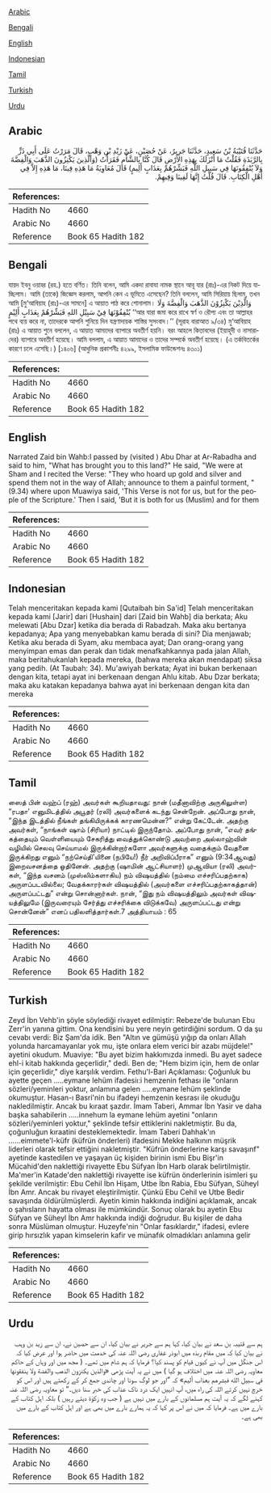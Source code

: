 [Arabic](#arabic)

[Bengali](#bengali)

[English](#english)

[Indonesian](#indonesian)

[Tamil](#tamil)

[Turkish](#turkish)

[Urdu](#urdu)

## Arabic


<div dir="rtl" lang="ar" style={{fontSize:'larger',backgroundColor:'#f8f9fa',padding:20}}>
حَدَّثَنَا قُتَيْبَةُ بْنُ سَعِيدٍ، حَدَّثَنَا جَرِيرٌ، عَنْ حُصَيْنٍ، عَنْ زَيْدِ بْنِ وَهْبٍ، قَالَ مَرَرْتُ عَلَى أَبِي ذَرٍّ بِالرَّبَذَةِ فَقُلْتُ مَا أَنْزَلَكَ بِهَذِهِ الأَرْضِ قَالَ كُنَّا بِالشَّأْمِ فَقَرَأْتُ ‏(‏وَالَّذِينَ يَكْنِزُونَ الذَّهَبَ وَالْفِضَّةَ وَلاَ يُنْفِقُونَهَا فِي سَبِيلِ اللَّهِ فَبَشِّرْهُمْ بِعَذَابٍ أَلِيمٍ‏)‏ قَالَ مُعَاوِيَةُ مَا هَذِهِ فِينَا، مَا هَذِهِ إِلاَّ فِي أَهْلِ الْكِتَابِ‏.‏ قَالَ قُلْتُ إِنَّهَا لَفِينَا وَفِيهِمْ‏.‏
</div>
<div style={{backgroundColor:'#f8f9fa',padding:20, marginBottom: 10}}><table> <thead> <tr> <th>References:</th> <th></th> </tr> </thead> <tbody><tr><td>Hadith No</td><td>4660</td></tr><tr><td>Arabic No</td><td>4660</td></tr><tr><td>Reference</td><td>Book 65 Hadith 182</td></tr></tbody></table></div>

## Bengali


<div dir="ltr" lang="bn" style={{fontSize:'larger',backgroundColor:'#f8f9fa',padding:20}}>
যায়দ ইবনু ওয়াহ্ব (রহ.) হতে বর্ণিত। তিনি বলেন, আমি একদা রাবাযা নামক স্থানে আবূ যার (রাঃ)-এর নিকট দিয়ে যাচ্ছিলাম। আমি (তাকে) জিজ্ঞেস করলাম, আপনি কেন এ ভূমিতে এসেছেন? তিনি বললেন, আমি সিরিয়ায় ছিলাম, তখন আমি [মু‘আবিয়াহ (রাঃ)-এর সামনে] এ আয়াত পাঠ করে শোনালাম। وَالَّذِيْنَ يَكْنِزُوْنَ الذَّهَبَ وَالْفِضَّةَ وَلَا يُنْفِقُوْنَهَا فِيْ سَبِيْلِ اللهِ فَبَشِّرْهُمْ بِعَذَابٍ أَلِيْمٍ ‘‘আর যারা জমা করে রাখে স্বর্ণ ও রৌপ্য এবং তা আল্লাহর পথে ব্যয় করে না, তাদেরকে আপনি শুনিয়ে দিন যন্ত্রণাদায়ক শাস্তির সুসংবাদ।’’ (সূরাহ বারাআত ৯/৩৪) মু‘আবিয়াহ (রাঃ) এ আয়াত শুনে বললেন, এ আয়াত আমাদের ব্যাপারে অবতীর্ণ হয়নি। বরং আহলে কিতাবদের (ইয়াহূদী ও নাসারাদের) ব্যাপারে অবতীর্ণ হয়েছে। আমি বললাম, এ আয়াত আমাদের ও তাদের সম্পর্কে অবতীর্ণ হয়েছে। (এ তর্কবিতর্কের কারণে চলে এসেছি।) [১৪০৬] (আধুনিক প্রকাশনীঃ ৪২৯৯, ইসলামিক ফাউন্ডেশনঃ ৪৩০১)
</div>
<div style={{backgroundColor:'#f8f9fa',padding:20, marginBottom: 10}}><table> <thead> <tr> <th>References:</th> <th></th> </tr> </thead> <tbody><tr><td>Hadith No</td><td>4660</td></tr><tr><td>Arabic No</td><td>4660</td></tr><tr><td>Reference</td><td>Book 65 Hadith 182</td></tr></tbody></table></div>

## English


<div dir="ltr" lang="en" style={{fontSize:'larger',backgroundColor:'#f8f9fa',padding:20}}>
Narrated Zaid bin Wahb:I passed by (visited ) Abu Dhar at Ar-Rabadha and said to him, "What has brought you to this land?" He said, "We were at Sham and I recited the Verse: "They who hoard up gold and silver and spend them not in the way of Allah; announce to them a painful torment, " (9.34) where upon Muawiya said, 'This Verse is not for us, but for the people of the Scripture.' Then I said, 'But it is both for us (Muslim) and for them
</div>
<div style={{backgroundColor:'#f8f9fa',padding:20, marginBottom: 10}}><table> <thead> <tr> <th>References:</th> <th></th> </tr> </thead> <tbody><tr><td>Hadith No</td><td>4660</td></tr><tr><td>Arabic No</td><td>4660</td></tr><tr><td>Reference</td><td>Book 65 Hadith 182</td></tr></tbody></table></div>

## Indonesian


<div dir="ltr" lang="id" style={{fontSize:'larger',backgroundColor:'#f8f9fa',padding:20}}>
Telah menceritakan kepada kami [Qutaibah bin Sa'id] Telah menceritakan kepada kami [Jarir] dari [Hushain] dari [Zaid bin Wahb] dia berkata; Aku melewati [Abu Dzar] ketika dia berada di Rabadzah. Maka aku bertanya kepadanya; Apa yang menyebabkan kamu berada di sini? Dia menjawab; Ketika aku berada di Syam, aku membaca ayat; Dan orang-orang yang menyimpan emas dan perak dan tidak menafkahkannya pada jalan Allah, maka beritahukanlah kepada mereka, (bahwa mereka akan mendapat) siksa yang pedih. (At Taubah: 34). Mu'awiyah berkata; Ayat ini bukan berkenaan dengan kita, tetapi ayat ini berkenaan dengan Ahlu kitab. Abu Dzar berkata; maka aku katakan kepadanya bahwa ayat ini berkenaan dengan kita dan mereka
</div>
<div style={{backgroundColor:'#f8f9fa',padding:20, marginBottom: 10}}><table> <thead> <tr> <th>References:</th> <th></th> </tr> </thead> <tbody><tr><td>Hadith No</td><td>4660</td></tr><tr><td>Arabic No</td><td>4660</td></tr><tr><td>Reference</td><td>Book 65 Hadith 182</td></tr></tbody></table></div>

## Tamil


<div dir="ltr" lang="ta" style={{fontSize:'larger',backgroundColor:'#f8f9fa',padding:20}}>
ஸைத் பின் வஹ்ப் (ரஹ்) அவர்கள் கூறியதாவது: நான் (மதீனாவிற்கு அருகிலுள்ள) “ரபதா' எனுமிடத்தில் அபூதர் (ரலி) அவர்களைக் கடந்து சென்றேன். அப்போது நான், “இந்த இடத்தில் நீங்கள் தங்கியிருக்கக் காரணமென்ன?” என்று கேட்டேன். அதற்கு அவர்கள், “நாங்கள் ஷாம் (சிரியா) நாட்டில் இருந்தோம். அப்போது நான், “எவர் தங்கத்தையும் வெள்ளியையும் சேகரித்து வைத்துக்கொண்டு அவற்றை அல்லாஹ்வின் வழியில் செலவு செய்யாமல் இருக்கின்றார்களோ அவர்களுக்கு வதைக்கும் வேதனை இருக்கிறது எனும் “நற்செய்தி'யினை (நபியே!) நீர் அறிவிப்பீராக” எனும் (9:34ஆவது) இறைவசனத்தை ஓதினேன். அதற்கு (ஷாமின் ஆட்சியாளர்) முஆவியா (ரலி) அவர்கள், “இந்த வசனம் (முஸ்லிம்களாகிய) நம் விஷயத்தில் (நம்மை எச்சரிப்பதற்காக) அருளப்படவில்லை; வேதக்காரர்கள் விஷயத்தில் (அவர்களை எச்சரிப்பதற்காகத்தான்) அருளப்பட்டது” என்று சொன்னார்கள். நான், “இது நம் விஷயத்திலும் அவர்கள் விஷயத்திலுமே (இருவரையும் சேர்த்து எச்சரிக்கை விடுக்கவே) அருளப்பட்டது என்று சொன்னேன்” எனப் பதிலளித்தார்கள்.7 அத்தியாயம் : 65
</div>
<div style={{backgroundColor:'#f8f9fa',padding:20, marginBottom: 10}}><table> <thead> <tr> <th>References:</th> <th></th> </tr> </thead> <tbody><tr><td>Hadith No</td><td>4660</td></tr><tr><td>Arabic No</td><td>4660</td></tr><tr><td>Reference</td><td>Book 65 Hadith 182</td></tr></tbody></table></div>

## Turkish


<div dir="ltr" lang="tr" style={{fontSize:'larger',backgroundColor:'#f8f9fa',padding:20}}>
Zeyd İbn Vehb'in şöyle söylediği rivayet edilmiştir: Rebeze'de bulunan Ebu Zerr'in yanına gittim. Ona kendisini bu yere neyin getirdiğini sordum. O da şu cevabı verdi: Biz Şam'da idik. Ben "Altın ve gümüşü yığıp da onları Allah yolunda harcamayanlar yok mu, işte onlara elem verici bir azabı müjdele!" ayetini okudum. Muaviye: "Bu ayet bizim hakkımızda inmedi. Bu ayet sadece ehl-i kitab hakkında geçerlidir," dedi. Ben de; "Hem bizim için, hem de onlar için geçerlidir," diye karşılık verdim. Fethu'l-Bari Açıklaması: Çoğunluk bu ayette geçen .....eymane lehüm ifadesiı:i hemzenin fethası ile "onların sözleri/yeminleri yoktur, anlamına gelen .....eymane lehüm şeklinde okumuştur. Hasan-ı Basri'nin bu ifadeyi hemzenin kesrası ile okuduğu nakledilmiştir. Ancak bu kıraat şazdır. İmam Taberi, Ammar İbn Yasir ve daha başka sahabilerin .....innehum la eymane lehüm ayetini "onların sözleri/yeminleri yoktur," şeklinde tefsir ettiklerini nakletmiştir. Bu da, çoğunluğun kıraatini desteklemektedir. İmam Taberi Dahhak'ın ......eimmete'l-küfr (küfrün önderleri) ifadesini Mekke halkının müşrik liderleri olarak tefsir ettiğini nakletmiştir. "Küfrün önderlerine karşı savaşınf" ayetinde kastedilen ve yaşayan üç kişiden birinin ismi Ebu Bişr'in Mücahid'den naklettiği rivayette Ebu Süfyan İbn Harb olarak belirtilmiştir. Ma'mer'in Katade'den naklettiği rivayette ise küfrün önderlerinin isimleri şu şekilde verilmiştir: Ebu Cehil İbn Hişam, Utbe İbn Rabia, Ebu Süfyan, Süheyl İbn Amr. Ancak bu rivayet eleştirilmiştir. Çünkü Ebu Cehil ve Utbe Bedir savaşında öldürülmüşlerdi. Ayetin kimin hakkında indiğini açıklamak, ancak o şahısların hayatta olması ile mümkündür. Sonuç olarak bu ayetin Ebu Süfyan ve Süheyl İbn Amr hakkında indiği doğrudur. Bu kişiler de daha sonra Müslüman olmuştur. Huzeyfe'nin "Onlar fasıklardır," ifadesi, evlere girip hırsızlık yapan kimselerin kafir ve münafık olmadıkları anlamına gelir
</div>
<div style={{backgroundColor:'#f8f9fa',padding:20, marginBottom: 10}}><table> <thead> <tr> <th>References:</th> <th></th> </tr> </thead> <tbody><tr><td>Hadith No</td><td>4660</td></tr><tr><td>Arabic No</td><td>4660</td></tr><tr><td>Reference</td><td>Book 65 Hadith 182</td></tr></tbody></table></div>

## Urdu


<div dir="rtl" lang="ur" style={{fontSize:'larger',backgroundColor:'#f8f9fa',padding:20}}>
ہم سے قتیبہ بن سعد نے بیان کیا، کہا ہم سے جریر نے بیان کیا، ان سے حصین نے، ان سے زید بن وہب نے بیان کیا کہ میں مقام ربذہ میں ابوذر غفاری رضی اللہ عنہ کی خدمت میں حاضر ہوا اور عرض کیا کہ اس جنگل میں آپ نے کیوں قیام کو پسند کیا؟ فرمایا کہ ہم شام میں تھے۔ ( مجھ میں اور وہاں کے حاکم معاویہ رضی اللہ عنہ میں اختلاف ہو گیا ) میں نے یہ آیت پڑھی «والذين يكنزون الذهب والفضة ولا ينفقونها في سبيل الله فبشرهم بعذاب أليم‏» کہ ”اور جو لوگ سونا اور چاندی جمع کر کے رکھتے ہیں اور اس کو خرچ نہیں کرتے اللہ کی راہ میں، آپ انہیں ایک درد ناک عذاب کی خبر سنا دیں۔“ تو معاویہ رضی اللہ عنہ کہنے لگے کہ یہ آیت ہم مسلمانوں کے بارے میں نہیں ہے ( جب وہ زکوٰۃ دیتے رہیں ) بلکہ اہل کتاب کے بارے میں ہے۔ فرمایا کہ میں نے اس پر کہا کہ یہ ہمارے بارے میں بھی ہے اور اہل کتاب کے بارے میں بھی ہے۔
</div>
<div style={{backgroundColor:'#f8f9fa',padding:20, marginBottom: 10}}><table> <thead> <tr> <th>References:</th> <th></th> </tr> </thead> <tbody><tr><td>Hadith No</td><td>4660</td></tr><tr><td>Arabic No</td><td>4660</td></tr><tr><td>Reference</td><td>Book 65 Hadith 182</td></tr></tbody></table></div>